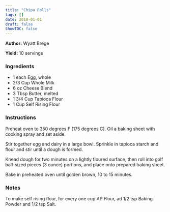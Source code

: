 ```yaml
---
title: "Chipa Rolls"
tags: []
date: 2018-01-01
draft: false
ShowTOC: false
---
```


**Author:** Wyatt Brege

**Yield:** 10 servings


### Ingredients

-   1 each Egg, whole
-   2/3 Cup Whole Milk
-   6 oz Cheese Blend
-   3 Tbsp Butter, melted
-   1 3/4 Cup Tapioca Flour
-   1 Cup Self Rising Flour

### Instructions 

Preheat oven to 350 degrees F (175 degrees C). Oil a baking sheet with
cooking spray and set aside.

Stir together egg and dairy in a large bowl. Sprinkle in tapioca starch
and flour and stir until a dough is formed.

Knead dough for two minutes on a lightly floured surface, then roll into
golf ball-sized pieces (3 ounce) portions, and place onto prepared
baking sheet.

Bake in preheated oven until golden brown, 10 to 15 minutes.

### Notes 

To make self rising flour, for every one cup AP Flour, ad 1/2 tsp Baking
Powder and 1/2 tsp Salt.
